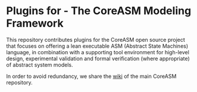 Plugins for - The CoreASM Modeling Framework
==============================

This repository contributes plugins for the CoreASM open source project that 
focuses on offering a lean executable ASM (Abstract State Machines) language,
in combination with a supporting tool environment for high-level design,
experimental validation and formal verification (where appropriate) of abstract system models.

In order to avoid redundancy, we share the [wiki](https://github.com/CoreASM/coreasm.core/wiki) of the main CoreASM repository.
